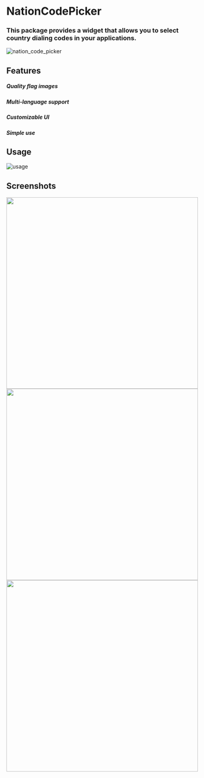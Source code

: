 # NationCodePicker
### This package provides a widget that allows you to select country dialing codes in your applications.
![nation_code_picker](https://github.com/user-attachments/assets/9879684e-b9a1-46f3-a203-088fd3f0b768)

## Features
##### Quality flag images
##### Multi-language support
##### Customizable UI
##### Simple use

## Usage
<!--
```
nation_code_picker:
    git:
      url: https://github.com/enescerrahoglu/nation_code_picker.git
```
![implementation](https://github.com/user-attachments/assets/6fc7273e-b451-447e-94cb-52b3bacfd547)
-->
![usage](https://github.com/user-attachments/assets/379af67b-452e-4eec-b543-d0adf169de0b)

## Screenshots
<img src="https://github.com/user-attachments/assets/b6753501-be7e-45fa-9df9-130cd24de7c0" height="500">
<img src="https://github.com/user-attachments/assets/69f375a2-56e5-448b-94b8-32e03716f7a2" height="500">
<img src="https://github.com/user-attachments/assets/e86d639c-02a0-488d-8645-ae7a93d22a00" height="500">
